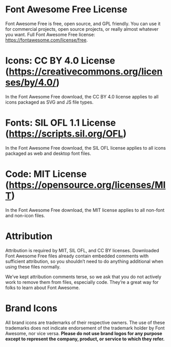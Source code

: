 # Font Awesome Free License

Font Awesome Free is free, open source, and GPL friendly. You can use it for
commercial projects, open source projects, or really almost whatever you want.
Full Font Awesome Free license: https://fontawesome.com/license/free.

# Icons: CC BY 4.0 License (https://creativecommons.org/licenses/by/4.0/)

In the Font Awesome Free download, the CC BY 4.0 license applies to all icons
packaged as SVG and JS file types.

# Fonts: SIL OFL 1.1 License (https://scripts.sil.org/OFL)

In the Font Awesome Free download, the SIL OFL license applies to all icons
packaged as web and desktop font files.

# Code: MIT License (https://opensource.org/licenses/MIT)

In the Font Awesome Free download, the MIT license applies to all non-font and
non-icon files.

# Attribution

Attribution is required by MIT, SIL OFL, and CC BY licenses. Downloaded Font
Awesome Free files already contain embedded comments with sufficient
attribution, so you shouldn’t need to do anything additional when using these
files normally.

We’ve kept attribution comments terse, so we ask that you do not actively work
to remove them from files, especially code. They’re a great way for folks to
learn about Font Awesome.

# Brand Icons

All brand icons are trademarks of their respective owners. The use of these
trademarks does not indicate endorsement of the trademark holder by Font
Awesome, nor vice versa. **Please do not use brand logos for any purpose except
to represent the company, product, or service to which they refer.**

